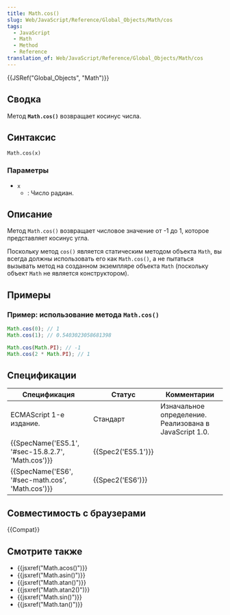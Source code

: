 ```yaml
---
title: Math.cos()
slug: Web/JavaScript/Reference/Global_Objects/Math/cos
tags:
  - JavaScript
  - Math
  - Method
  - Reference
translation_of: Web/JavaScript/Reference/Global_Objects/Math/cos
---
```


{{JSRef("Global_Objects", "Math")}}

## Сводка

Метод **`Math.cos()`** возвращает косинус числа.

## Синтаксис

```
Math.cos(x)
```

### Параметры

- `x`
  - : Число радиан.

## Описание

Метод `Math.cos()` возвращает числовое значение от -1 до 1, которое представляет косинус угла.

Поскольку метод `cos()` является статическим методом объекта `Math`, вы всегда должны использовать его как `Math.cos()`, а не пытаться вызывать метод на созданном экземпляре объекта `Math` (поскольку объект `Math` не является конструктором).

## Примеры

### Пример: использование метода `Math.cos()`

```js
Math.cos(0); // 1
Math.cos(1); // 0.5403023058681398

Math.cos(Math.PI); // -1
Math.cos(2 * Math.PI); // 1
```

## Спецификации

| Спецификация                                       | Статус             | Комментарии                                            |
| -------------------------------------------------- | ------------------ | ------------------------------------------------------ |
| ECMAScript 1-е издание.                            | Стандарт           | Изначальное определение. Реализована в JavaScript 1.0. |
| {{SpecName('ES5.1', '#sec-15.8.2.7', 'Math.cos')}} | {{Spec2('ES5.1')}} |                                                        |
| {{SpecName('ES6', '#sec-math.cos', 'Math.cos')}}   | {{Spec2('ES6')}}   |                                                        |

## Совместимость с браузерами

{{Compat}}

## Смотрите также

- {{jsxref("Math.acos()")}}
- {{jsxref("Math.asin()")}}
- {{jsxref("Math.atan()")}}
- {{jsxref("Math.atan2()")}}
- {{jsxref("Math.sin()")}}
- {{jsxref("Math.tan()")}}

